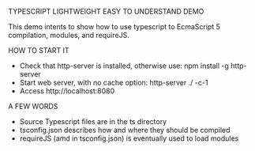 TYPESCRIPT LIGHTWEIGHT EASY TO UNDERSTAND DEMO

This demo intents to show how to use typescript to EcmaScript 5 compilation, modules, and requireJS.

HOW TO START IT

- Check that http-server is installed, otherwise use: npm install -g http-server
- Start web server, with no cache option: http-server ./ -c-1
- Access http://localhost:8080

A FEW WORDS

- Source Typescript files are in the ts directory
- tsconfig.json describes how and where they should be compiled
- requireJS (amd in tsconfig.json) is eventually used to load modules
